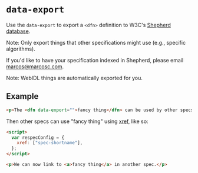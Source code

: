 # `data-export`

Use the `data-export` to export a `<dfn>` definition to W3C's [Shepherd database](https://api.csswg.org/shepherd/).

Note: Only export things that other specifications might use (e.g., specific algorithms).

If you'd like to have your specification indexed in Shepherd, please email marcos@marcosc.com.

Note: WebIDL things are automatically exported for you.

## Example

```html "example": "Explicitly export a definition."
<p>The <dfn data-export="">fancy thing</dfn> can be used by other specs.</p>
```

Then other specs can use "fancy thing" using [xref](xref), like so:

```html "example": "Using definitions exported from other specs using xref."
<script>
  var respecConfig = {
    xref: ["spec-shortname"],
  };
</script>

<p>We can now link to <a>fancy thing</a> in another spec.</p>
```
